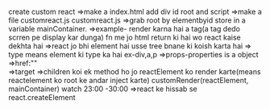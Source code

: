 create custom react
=>make a index.html add div id root and script 
=>make a file customreact.js
customreact.js
=>grab root by elementbyid store in a variable mainContainer.
=>example- render karna hai a tag(a tag dedo scrren pe display kar dunga)
fn me jo html return ki hai wo react kaise dekhta hai
=>react jo bhi element hai usse tree bnane ki koish karta hai
=> type means element ki type ka hai ex-div,a,p
=>props-properties is a object
=>href:""  
=>target
=>children
koi ek method ho jo reactElement ko render karte(means reactelement ko root ke andar inject karte)
customRender(reactElement, mainContainer)
watch 23:00 -30:00
=>react ke hissab se
react.createElement